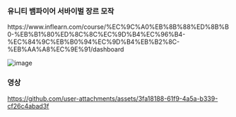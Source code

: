 <h3>유니티 뱀파이어 서바이벌 장르 모작</h3>
https://www.inflearn.com/course/%EC%9C%A0%EB%8B%88%ED%8B%B0-%EB%B1%80%ED%8C%8C%EC%9D%B4%EC%96%B4-%EC%84%9C%EB%B0%94%EC%9D%B4%EB%B2%8C-%EB%AA%A8%EC%9E%91/dashboard

![image](https://github.com/user-attachments/assets/4d545d29-a16e-4f91-8a21-d4a00b10fbec)


<h3>영상</h3>

https://github.com/user-attachments/assets/3fa18188-61f9-4a5a-b339-cf26c4abad3f

